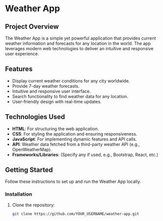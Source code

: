 # Weather App

## Project Overview

The Weather App is a simple yet powerful application that provides current weather information and forecasts for any location in the world. The app leverages modern web technologies to deliver an intuitive and responsive user experience.

## Features

- Display current weather conditions for any city worldwide.
- Provide 7-day weather forecasts.
- Intuitive and responsive user interface.
- Search functionality to find weather data for any location.
- User-friendly design with real-time updates.

## Technologies Used

- **HTML**: For structuring the web application.
- **CSS**: For styling the application and ensuring responsiveness.
- **JavaScript**: For implementing dynamic features and API calls.
- **API**: Weather data fetched from a third-party weather API (e.g., OpenWeatherMap).
- **Frameworks/Libraries**: (Specify any if used, e.g., Bootstrap, React, etc.)

## Getting Started

Follow these instructions to set up and run the Weather App locally.

### Installation

1. Clone the repository:

   ```bash
   git clone https://github.com/YOUR_USERNAME/weather-app.git
